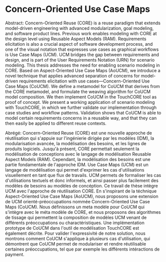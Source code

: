 # Concern-Oriented Use Case Maps

Abstract: Concern-Oriented Reuse (CORE) is a reuse paradigm that extends model-driven engineering with advanced modularization, goal modeling, and software product lines. Previous work enables modeling with CORE at the design level using Reusable Aspect Models (RAM). Requirements elicitation is also a crucial aspect of software development process, and one of the visual notation that expresses use cases as graphical workflows is Use Case Maps (UCM). UCM bridges the gap between requirements and design, and is part of the User Requirements Notation (URN) for scenario modeling. This thesis addresses the need for enabling scenario modeling in CORE. Based on Aspect-Oriented Use Case Maps (AoUCM), we introduce a novel technique that applies advanced separation of concerns for model-driven requirements elicitation with use cases—Concern-Oriented Use Case Maps (CoUCM). We define a metamodel for CoUCM that derives from the CORE metamodel, and formulate the weaving algorithm for CoUCM model composition. We then implement CoUCM in the TouchCORE tool as proof of concept. We present a working application of scenario modeling with TouchCORE, in which we further validate our implementation through case studies and workflow patterns. Validation shows that CoUCM is able to model certain requirements concerns in a reusable way, and that they can then easily be applied to different reuse contexts.

Abrégé: Concern-Oriented Reuse (CORE) est une nouvelle approche de réutilisation qui s'appuie sur l'ingénierie dirigée par les modèles (IDM), la modularisation avancée, la modélisation des besoins, et les lignes de produits logiciels. Jusqu'à présent, CORE permettait seulement la modélisation de conceptions avec le langage de modélisation Reusable Aspect Models (RAM). Cependant, la modélisation des besoins est une partie fondamentale de l'approche IDM. Use Case Maps (UCM) est un langage de modélisation qui permet d'exprimer les cas d'utilisations visuellement en tant que flux de travails. UCM permets de formaliser les cas d'utilisations textuels et donc informels, et ainsi passer plus facilement des modèles de besoins au modèles de concéption. Ce travail de thèse intègre UCM avec l'approche de réutilisation CORE. En s'inspirant de la téchnique Aspect-Oriented Use Case Maps (AoUCM), nous proposons une extension de UCM orienté-préoccupations nommée Concern-Oriented Use Case Maps (CoUCM). Nous définissons un meta modèle pour CoUCM qui s'intègre avec le méta modèle de CORE, et nous proposons des algorithmes de tissage qui permettent la composition de modèles UCM venant de différents préoccupations ou charactéristiques. Une implémentation prototype de CoUCM dans l'outil de modélisation TouchCORE est également décrite. Pour valider l'expressivité de notre solution, nous montrons comment CoUCM s'applique à plusieurs cas d'utilisation, qui démontrent que CoUCM permet de modulariser et rendre réutilisable certaines préoccupations, tel que par exemple les différents intéractions de payment.

